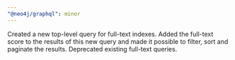```yaml
---
"@neo4j/graphql": minor
---
```


Created a new top-level query for full-text indexes. Added the full-text score to the results of this new query and made it possible to filter, sort and paginate the results. Deprecated existing full-text queries.
